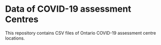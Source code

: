 # Data of COVID-19 assessment Centres

This repository contains CSV files of Ontario COVID-19 assessment centre locations.
